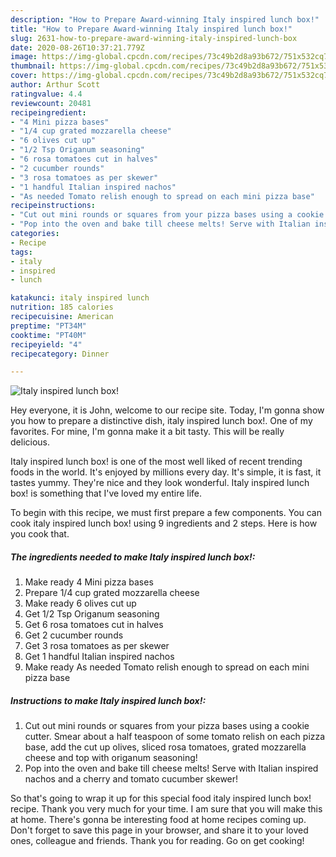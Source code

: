 ```yaml
---
description: "How to Prepare Award-winning Italy inspired lunch box!"
title: "How to Prepare Award-winning Italy inspired lunch box!"
slug: 2631-how-to-prepare-award-winning-italy-inspired-lunch-box
date: 2020-08-26T10:37:21.779Z
image: https://img-global.cpcdn.com/recipes/73c49b2d8a93b672/751x532cq70/italy-inspired-lunch-box-recipe-main-photo.jpg
thumbnail: https://img-global.cpcdn.com/recipes/73c49b2d8a93b672/751x532cq70/italy-inspired-lunch-box-recipe-main-photo.jpg
cover: https://img-global.cpcdn.com/recipes/73c49b2d8a93b672/751x532cq70/italy-inspired-lunch-box-recipe-main-photo.jpg
author: Arthur Scott
ratingvalue: 4.4
reviewcount: 20481
recipeingredient:
- "4 Mini pizza bases"
- "1/4 cup grated mozzarella cheese"
- "6 olives cut up"
- "1/2 Tsp Origanum seasoning"
- "6 rosa tomatoes cut in halves"
- "2 cucumber rounds"
- "3 rosa tomatoes as per skewer"
- "1 handful Italian inspired nachos"
- "As needed Tomato relish enough to spread on each mini pizza base"
recipeinstructions:
- "Cut out mini rounds or squares from your pizza bases using a cookie cutter. Smear about a half teaspoon of some tomato relish on each pizza base, add the cut up olives, sliced rosa tomatoes, grated mozzarella cheese and top with origanum seasoning!"
- "Pop into the oven and bake till cheese melts! Serve with Italian inspired nachos and a cherry and tomato cucumber skewer!"
categories:
- Recipe
tags:
- italy
- inspired
- lunch

katakunci: italy inspired lunch 
nutrition: 185 calories
recipecuisine: American
preptime: "PT34M"
cooktime: "PT40M"
recipeyield: "4"
recipecategory: Dinner

---
```



![Italy inspired lunch box!](https://img-global.cpcdn.com/recipes/73c49b2d8a93b672/751x532cq70/italy-inspired-lunch-box-recipe-main-photo.jpg)

Hey everyone, it is John, welcome to our recipe site. Today, I'm gonna show you how to prepare a distinctive dish, italy inspired lunch box!. One of my favorites. For mine, I'm gonna make it a bit tasty. This will be really delicious.



Italy inspired lunch box! is one of the most well liked of recent trending foods in the world. It's enjoyed by millions every day. It's simple, it is fast, it tastes yummy. They're nice and they look wonderful. Italy inspired lunch box! is something that I've loved my entire life.


To begin with this recipe, we must first prepare a few components. You can cook italy inspired lunch box! using 9 ingredients and 2 steps. Here is how you cook that.

<!--inarticleads1-->

##### The ingredients needed to make Italy inspired lunch box!:

1. Make ready 4 Mini pizza bases
1. Prepare 1/4 cup grated mozzarella cheese
1. Make ready 6 olives cut up
1. Get 1/2 Tsp Origanum seasoning
1. Get 6 rosa tomatoes cut in halves
1. Get 2 cucumber rounds
1. Get 3 rosa tomatoes as per skewer
1. Get 1 handful Italian inspired nachos
1. Make ready As needed Tomato relish enough to spread on each mini pizza base




<!--inarticleads2-->

##### Instructions to make Italy inspired lunch box!:

1. Cut out mini rounds or squares from your pizza bases using a cookie cutter. Smear about a half teaspoon of some tomato relish on each pizza base, add the cut up olives, sliced rosa tomatoes, grated mozzarella cheese and top with origanum seasoning!
1. Pop into the oven and bake till cheese melts! Serve with Italian inspired nachos and a cherry and tomato cucumber skewer!




So that's going to wrap it up for this special food italy inspired lunch box! recipe. Thank you very much for your time. I am sure that you will make this at home. There's gonna be interesting food at home recipes coming up. Don't forget to save this page in your browser, and share it to your loved ones, colleague and friends. Thank you for reading. Go on get cooking!
